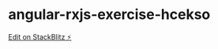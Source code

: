 # angular-rxjs-exercise-hcekso

[Edit on StackBlitz ⚡️](https://stackblitz.com/edit/angular-rxjs-exercise-hcekso)